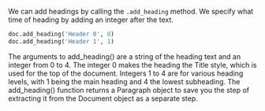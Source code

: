 We can add headings by calling the `.add_heading` method. We specify what time of heading by adding an integer after the text. 

``` py
doc.add_heading('Header 0', 0)
doc.add_heading('Header 1', 1)
```

The arguments to add_heading() are a string of the heading text and an integer from 0 to 4. The integer 0 makes the heading the Title style, which is used for the top of the document. Integers 1 to 4 are for various heading levels, with 1 being the main heading and 4 the lowest subheading. The add_heading() function returns a Paragraph object to save you the step of extracting it from the Document object as a separate step.

